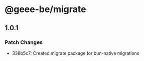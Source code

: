 # @geee-be/migrate

## 1.0.1

### Patch Changes

- 338b5c7: Created migrate package for bun-native migrations
